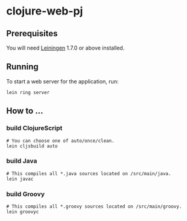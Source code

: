 # clojure-web-pj

## Prerequisites

You will need [Leiningen][1] 1.7.0 or above installed.

[1]: https://github.com/technomancy/leiningen

## Running

To start a web server for the application, run:

    lein ring server

## How to ...

### build ClojureScript

    # You can choose one of auto/once/clean.
    lein cljsbuild auto

### build Java

    # This compiles all *.java sources located on /src/main/java.
    lein javac
	
### build Groovy

    # This compiles all *.groovy sources located on /src/main/groovy.
	lein groovyc 
